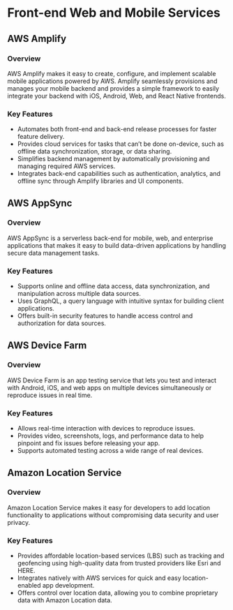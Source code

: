 # Front-end Web and Mobile Services

## AWS Amplify

### Overview
AWS Amplify makes it easy to create, configure, and implement scalable mobile applications powered by AWS. Amplify seamlessly provisions and manages your mobile backend and provides a simple framework to easily integrate your backend with iOS, Android, Web, and React Native frontends.

### Key Features
- Automates both front-end and back-end release processes for faster feature delivery.
- Provides cloud services for tasks that can’t be done on-device, such as offline data synchronization, storage, or data sharing.
- Simplifies backend management by automatically provisioning and managing required AWS services.
- Integrates back-end capabilities such as authentication, analytics, and offline sync through Amplify libraries and UI components.

## AWS AppSync

### Overview
AWS AppSync is a serverless back-end for mobile, web, and enterprise applications that makes it easy to build data-driven applications by handling secure data management tasks.

### Key Features
- Supports online and offline data access, data synchronization, and manipulation across multiple data sources.
- Uses GraphQL, a query language with intuitive syntax for building client applications.
- Offers built-in security features to handle access control and authorization for data sources.

## AWS Device Farm

### Overview
AWS Device Farm is an app testing service that lets you test and interact with Android, iOS, and web apps on multiple devices simultaneously or reproduce issues in real time.

### Key Features
- Allows real-time interaction with devices to reproduce issues.
- Provides video, screenshots, logs, and performance data to help pinpoint and fix issues before releasing your app.
- Supports automated testing across a wide range of real devices.

## Amazon Location Service

### Overview
Amazon Location Service makes it easy for developers to add location functionality to applications without compromising data security and user privacy.

### Key Features
- Provides affordable location-based services (LBS) such as tracking and geofencing using high-quality data from trusted providers like Esri and HERE.
- Integrates natively with AWS services for quick and easy location-enabled app development.
- Offers control over location data, allowing you to combine proprietary data with Amazon Location data.
